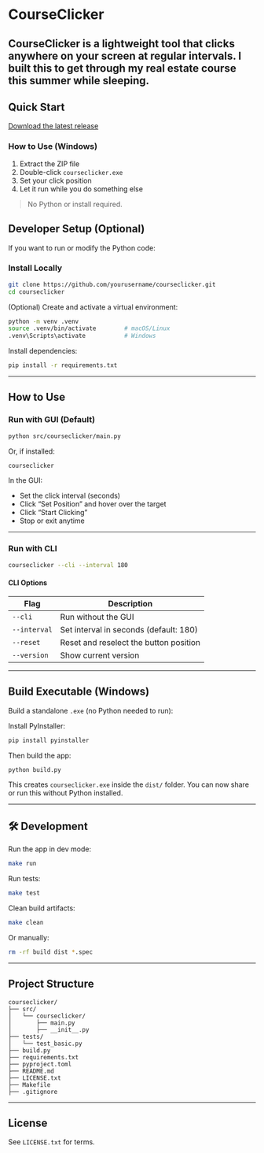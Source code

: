 # CourseClicker

CourseClicker is a lightweight tool that clicks anywhere on your screen at regular intervals. I built this to get through my real estate course this summer while sleeping.
---

## Quick Start

[Download the latest release](https://github.com/neurekt/courseclicker/releases)

### How to Use (Windows)

1. Extract the ZIP file
2. Double-click `courseclicker.exe`
3. Set your click position
4. Let it run while you do something else 

> No Python or install required.

## Developer Setup (Optional)

If you want to run or modify the Python code:

### Install Locally

```bash
git clone https://github.com/yourusername/courseclicker.git
cd courseclicker
```

(Optional) Create and activate a virtual environment:
```bash
python -m venv .venv
source .venv/bin/activate        # macOS/Linux
.venv\Scripts\activate           # Windows
```

Install dependencies:
```bash
pip install -r requirements.txt
```

---

## How to Use

### Run with GUI (Default)

```bash
python src/courseclicker/main.py
```

Or, if installed:
```bash
courseclicker
```

In the GUI:
- Set the click interval (seconds)
- Click “Set Position” and hover over the target
- Click “Start Clicking”
- Stop or exit anytime

---

### Run with CLI

```bash
courseclicker --cli --interval 180
```

#### CLI Options

| Flag         | Description                             |
|--------------|-----------------------------------------|
| `--cli`      | Run without the GUI                     |
| `--interval` | Set interval in seconds (default: 180)  |
| `--reset`    | Reset and reselect the button position  |
| `--version`  | Show current version                    |

---

## Build Executable (Windows)

Build a standalone `.exe` (no Python needed to run):

Install PyInstaller:

```bash
pip install pyinstaller
```

Then build the app:

```bash
python build.py
```

This creates `courseclicker.exe` inside the `dist/` folder. You can now share or run this without Python installed.

---

## 🛠 Development

Run the app in dev mode:
```bash
make run
```

Run tests:
```bash
make test
```

Clean build artifacts:
```bash
make clean
```

Or manually:
```bash
rm -rf build dist *.spec
```

---

## Project Structure

```
courseclicker/
├── src/
│   └── courseclicker/
│       ├── main.py
│       ├── __init__.py
├── tests/
│   └── test_basic.py
├── build.py
├── requirements.txt
├── pyproject.toml
├── README.md
├── LICENSE.txt
├── Makefile
├── .gitignore
```

---

## License

See `LICENSE.txt` for terms.
